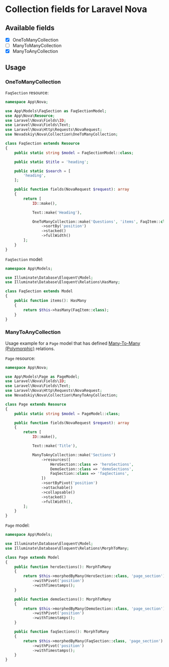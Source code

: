 # Collection fields for Laravel Nova

## Available fields

- [x] OneToManyCollection
- [ ] ManyToManyCollection
- [x] ManyToAnyCollection

## Usage

### OneToManyCollection

`FaqSection` resource:

```php
namespace App\Nova;

use App\Models\FaqSection as FaqSectionModel;
use App\Nova\Resource;
use Laravel\Nova\Fields\ID;
use Laravel\Nova\Fields\Text;
use Laravel\Nova\Http\Requests\NovaRequest;
use Nevadskiy\Nova\Collection\OneToManyCollection;

class FaqSection extends Resource
{
    public static string $model = FaqSectionModel::class;

    public static $title = 'heading';

    public static $search = [
        'heading',
    ];

    public function fields(NovaRequest $request): array
    {
        return [
            ID::make(),

            Text::make('Heading'),

            OneToManyCollection::make('Questions', 'items', FaqItem::class)
                ->sortBy('position')
                ->stacked()
                ->fullWidth()
        ];
    }
}
```

`FaqSection` model:

```php
namespace App\Models;

use Illuminate\Database\Eloquent\Model;
use Illuminate\Database\Eloquent\Relations\HasMany;

class FaqSection extends Model
{
    public function items(): HasMany
    {
        return $this->hasMany(FaqItem::class);
    }
}
```

### ManyToAnyCollection

Usage example for a `Page` model that has defined [Many-To-Many (Polymorphic)](https://laravel.com/docs/10.x/eloquent-relationships#many-to-many-polymorphic-relations) relations. 

`Page` resource:

```php
namespace App\Nova;

use App\Models\Page as PageModel;
use Laravel\Nova\Fields\ID;
use Laravel\Nova\Fields\Text;
use Laravel\Nova\Http\Requests\NovaRequest;
use Nevadskiy\Nova\Collection\ManyToAnyCollection;

class Page extends Resource
{
    public static string $model = PageModel::class;

    public function fields(NovaRequest $request): array
    {
        return [
            ID::make(),

            Text::make('Title'),

            ManyToAnyCollection::make('Sections')
                ->resources([
                    HeroSection::class => 'heroSections',
                    DemoSection::class => 'demoSections',
                    FaqSection::class => 'faqSections',
                ])
                ->sortByPivot('position')
                ->attachable()
                ->collapsable()
                ->stacked()
                ->fullWidth(),
        ];
    }
}
```

`Page` model:

```php
namespace App\Models;

use Illuminate\Database\Eloquent\Model;
use Illuminate\Database\Eloquent\Relations\MorphToMany;

class Page extends Model
{
    public function heroSections(): MorphToMany
    {
        return $this->morphedByMany(HeroSection::class, 'page_section')
            ->withPivot('position')
            ->withTimestamps();
    }

    public function demoSections(): MorphToMany
    {
        return $this->morphedByMany(DemoSection::class, 'page_section')
            ->withPivot('position')
            ->withTimestamps();
    }

    public function faqSections(): MorphToMany
    {
        return $this->morphedByMany(FaqSection::class, 'page_section')
            ->withPivot('position')
            ->withTimestamps();
    }
}
```
